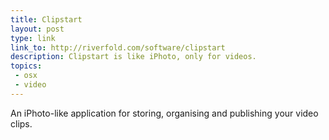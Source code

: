 ```yaml
---
title: Clipstart
layout: post
type: link
link_to: http://riverfold.com/software/clipstart
description: Clipstart is like iPhoto, only for videos.
topics:
 - osx
 - video
---
```

An iPhoto-like application for storing, organising and publishing your video clips.